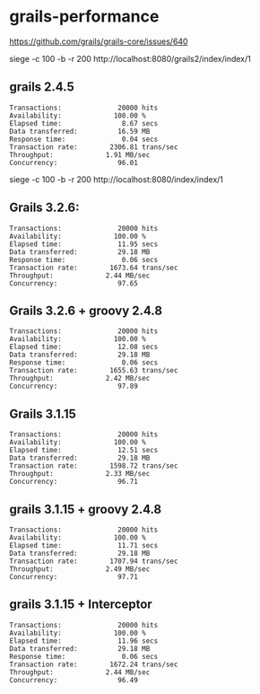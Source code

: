 # grails-performance

https://github.com/grails/grails-core/issues/640

siege -c 100 -b -r 200  http://localhost:8080/grails2/index/index/1

## grails 2.4.5

```
Transactions:		       20000 hits
Availability:		      100.00 %
Elapsed time:		        8.67 secs
Data transferred:	       16.59 MB
Response time:		        0.04 secs
Transaction rate:	     2306.81 trans/sec
Throughput:		        1.91 MB/sec
Concurrency:		       96.01
```

siege -c 100 -b -r 200  http://localhost:8080/index/index/1

## Grails 3.2.6:

```
Transactions:		       20000 hits
Availability:		      100.00 %
Elapsed time:		       11.95 secs
Data transferred:	       29.18 MB
Response time:		        0.06 secs
Transaction rate:	     1673.64 trans/sec
Throughput:		        2.44 MB/sec
Concurrency:		       97.65
```

## Grails 3.2.6 + groovy 2.4.8

```
Transactions:		       20000 hits
Availability:		      100.00 %
Elapsed time:		       12.08 secs
Data transferred:	       29.18 MB
Response time:		        0.06 secs
Transaction rate:	     1655.63 trans/sec
Throughput:		        2.42 MB/sec
Concurrency:		       97.89
```

## Grails 3.1.15

```
Transactions:		       20000 hits
Availability:		      100.00 %
Elapsed time:		       12.51 secs
Data transferred:	       29.18 MB
Transaction rate:	     1598.72 trans/sec
Throughput:		        2.33 MB/sec
Concurrency:		       96.71
```

## grails 3.1.15 + groovy 2.4.8

```
Transactions:		       20000 hits
Availability:		      100.00 %
Elapsed time:		       11.71 secs
Data transferred:	       29.18 MB
Transaction rate:	     1707.94 trans/sec
Throughput:		        2.49 MB/sec
Concurrency:		       97.71
```

## grails 3.1.15 + Interceptor

```
Transactions:		       20000 hits
Availability:		      100.00 %
Elapsed time:		       11.96 secs
Data transferred:	       29.18 MB
Response time:		        0.06 secs
Transaction rate:	     1672.24 trans/sec
Throughput:		        2.44 MB/sec
Concurrency:		       96.49
```
